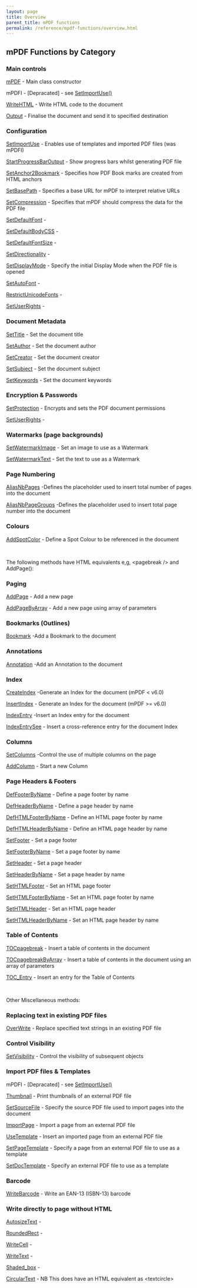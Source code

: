 ```yaml
---
layout: page
title: Overview
parent_title: mPDF functions
permalink: /reference/mpdf-functions/overview.html
---
```


<div id="bpmbook" class="bpmbook" style="direction:ltr;">
<div class="topic_user_field">
<div id="U0">
<h2>mPDF Functions by Category</h2>
<h3>Main controls</h3>
<p><a href="/reference/mpdf-functions/mpdf.html">mPDF</a> - Main class constructor</p>
<p>mPDFI - [Depracated] - see <a href="/reference/mpdf-functions/setimportuse.html">SetImportUse()</a></p>
<p><a href="/reference/mpdf-functions/writehtml.html">WriteHTML</a> - Write HTML code to the document</p>
<p><a href="/reference/mpdf-functions/output.html">Output</a> - Finalise the document and send it to specified destination</p>
<h3>Configuration</h3>
<p><a href="/reference/mpdf-functions/setimportuse.html">SetImportUse</a> - Enables use of templates and imported PDF files (was mPDFI)</p>
<p><a href="/reference/mpdf-functions/startprogressbaroutput.html">StartProgressBarOutput</a> - Show progress bars whilst generating PDF file</p>
<p><a href="/reference/mpdf-functions/setanchor2bookmark.html">SetAnchor2Bookmark</a> - Specifies how PDF Book marks are created from HTML anchors</p>
<p><a href="/reference/mpdf-functions/setbasepath.html">SetBasePath</a> - Specifies a base URL for mPDF to interpret relative URLs</p>
<p><a href="/reference/mpdf-functions/setcompression.html">SetCompression</a> - Specifies that mPDF should compress the data for the PDF file</p>
<p><a href="/reference/mpdf-functions/setdefaultfont.html">SetDefaultFont</a> -</p>
<p><a href="/reference/mpdf-functions/setdefaultbodycss.html">SetDefaultBodyCSS</a> -</p>
<p><a href="/reference/mpdf-functions/setdefaultfontsize.html">SetDefaultFontSize</a> -</p>
<p><a href="/reference/mpdf-functions/setdirectionality.html">SetDirectionality</a> -</p>
<p><a href="/reference/mpdf-functions/setdisplaymode.html">SetDisplayMode</a> - Specify the initial Display Mode when the PDF file is opened</p>
<p><a href="/reference/mpdf-functions/setautofont.html">SetAutoFont</a> -</p>
<p><a href="/reference/mpdf-functions/restrictunicodefonts.html">RestrictUnicodeFonts</a> -</p>
<p><a href="indexaf79.html?tid=193">SetUserRights</a> -</p>
<h3>Document Metadata</h3>
<p><a href="/reference/mpdf-functions/settitle.html">SetTitle</a> - Set the document title</p>
<p><a href="/reference/mpdf-functions/setauthor.html">SetAuthor</a> - Set the document author</p>
<p><a href="/reference/mpdf-functions/setcreator.html">SetCreator</a> - Set the document creator</p>
<p><a href="/reference/mpdf-functions/setsubject.html">SetSubject</a> - Set the document subject</p>
<p><a href="/reference/mpdf-functions/setkeywords.html">SetKeywords</a> - Set the document keywords</p>
<h3>Encryption &amp; Passwords</h3>
<p><a href="/reference/mpdf-functions/setprotection.html">SetProtection</a> - Encrypts and sets the PDF document permissions</p>
<p><a href="indexaf79.html?tid=193">SetUserRights</a> -</p>
<h3>Watermarks (page backgrounds)</h3>
<p><a href="/reference/mpdf-functions/setwatermarkimage.html">SetWatermarkImage</a> - Set an image to use as a Watermark</p>
<p><a href="/reference/mpdf-functions/setwatermarktext.html">SetWatermarkText</a> - Set the text to use as a Watermark</p>
<h3>Page Numbering</h3>
<p><a href="/reference/mpdf-functions/aliasnbpages.html">AliasNbPages</a> -Defines the placeholder used to insert total number of pages into the document</p>
<p><a href="/reference/mpdf-functions/aliasnbpagegroups.html">AliasNbPageGroups</a> -Defines the placeholder used to insert total page number into the document</p>
<h3>Colours</h3>
<p><a href="/reference/mpdf-functions/addspotcolor.html">AddSpotColor</a> - Define a Spot Colour to be referenced in the document</p>
<p>&nbsp;</p>
<p>The following methods have HTML equivalents e,g, &lt;pagebreak /&gt; and AddPage():</p>
<h3>Paging</h3>
<p><a href="/reference/mpdf-functions/addpage.html">AddPage</a> - Add a new page</p>
<p><a href="/reference/mpdf-functions/addpagebyarray.html">AddPageByArray</a> - Add a new page using array of parameters</p>
<h3>Bookmarks (Outlines)</h3>
<p><a href="/reference/mpdf-functions/bookmark.html">Bookmark</a> -Add a Bookmark to the document</p>
<h3>Annotations</h3>
<p><a href="/reference/mpdf-functions/annotation.html">Annotation</a> -Add an Annotation to the document</p>
<h3>Index</h3>
<p><a href="/reference/mpdf-functions/createreference.html">CreateIndex</a> -Generate an Index for the document (mPDF &lt; v6.0)</p>
<p><a href="/reference/mpdf-functions/insertindex.html">InsertIndex</a> - Generate an Index for the document (mPDF &gt;= v6.0)</p>
<p><a href="index3e79.html?tid=145">IndexEntry</a> -Insert an Index entry for the document</p>
<p><a href="/reference/mpdf-functions/indexentrysee.html">IndexEntrySee</a> - Insert a cross-reference entry for the document Index</p>
<h3>Columns</h3>
<p><a href="/reference/mpdf-functions/setcolumns.html">SetColumns</a> -Control the use of multiple columns on the page</p>
<p><a href="/reference/mpdf-functions/bookmark.html">AddColumn</a> - Start a new Column</p>
<h3>Page Headers &amp; Footers</h3>
<p><a href="/reference/mpdf-functions/deffooterbyname.html">DefFooterByName</a> - Define a page footer by name</p>
<p><a href="/reference/mpdf-functions/defheaderbyname.html">DefHeaderByName</a> - Define a page header by name</p>
<p><a href="/reference/mpdf-functions/defhtmlfooterbyname.html">DefHTMLFooterByName</a> - Define an HTML page footer by name</p>
<p><a href="/reference/mpdf-functions/defhtmlheaderbyname.html">DefHTMLHeaderByName</a> - Define an HTML page header by name</p>
<p><a href="/reference/mpdf-functions/setfooter.html">SetFooter</a> - Set a page footer</p>
<p><a href="/reference/mpdf-functions/setfooterbyname.html">SetFooterByName</a> - Set a page footer by name</p>
<p><a href="/reference/mpdf-functions/setheader.html">SetHeader</a> - Set a page header</p>
<p><a href="/reference/mpdf-functions/setheaderbyname.html">SetHeaderByName</a> - Set a page header by name</p>
<p><a href="/reference/mpdf-functions/sethtmlfooter.html">SetHTMLFooter</a> - Set an HTML page footer</p>
<p><a href="/reference/mpdf-functions/sethtmlfooterbyname.html">SetHTMLFooterByName</a> - Set an HTML page footer by name</p>
<p><a href="/reference/mpdf-functions/sethtmlheader.html">SetHTMLHeader</a> - Set an HTML page header</p>
<p><a href="/reference/mpdf-functions/sethtmlheaderbyname.html">SetHTMLHeaderByName</a> - Set an HTML page header by name</p>
<h3>Table of Contents</h3>
<p><a href="/reference/mpdf-functions/tocpagebreak.html">TOCpagebreak</a> - Insert a table of contents in the document</p>
<p><a href="/reference/mpdf-functions/tocpagebreakbyarray.html">TOCpagebreakByArray</a> - Insert a table of contents in the document using an array of parameters</p>
<p><a href="/reference/mpdf-functions/toc-entry.html">TOC_Entry</a> - Insert an entry for the Table of Contents</p>
<p>&nbsp;</p>
<p>Other Miscellaneous methods:</p>
<h3>Replacing text in existing PDF files</h3>
<p><a href="/reference/mpdf-functions/overwrite.html">OverWrite</a> - Replace specified text strings in an existing PDF file</p>
<h3>Control Visibility</h3>
<p><a href="/reference/mpdf-functions/setvisibility.html">SetVisibility</a> - Control the visibility of subsequent objects</p>
<h3>Import PDF files &amp; Templates</h3>
<p>mPDFI - [Depracated] - see <a href="/reference/mpdf-functions/setimportuse.html">SetImportUse()</a></p>
<p><a href="/reference/mpdf-functions/thumbnail.html">Thumbnail</a> - Print thumbnails of an external PDF file</p>
<p><a href="/reference/mpdf-functions/setsourcefile.html">SetSourceFile</a> - Specify the source PDF file used to import pages into the document</p>
<p><a href="/reference/mpdf-functions/importpage.html">ImportPage</a> - Import a page from an external PDF file</p>
<p><a href="/reference/mpdf-functions/usetemplate.html">UseTemplate</a> - Insert an imported page from an external PDF file</p>
<p><a href="/reference/mpdf-functions/setpagetemplate.html">SetPageTemplate</a> - Specify a page from an external PDF file to use as a template</p>
<p><a href="/reference/mpdf-functions/setdoctemplate.html">SetDocTemplate</a> - Specify an external PDF file to use as a template</p>
<h3>Barcode</h3>
<p><a href="/reference/mpdf-functions/writebarcode.html">WriteBarcode</a> - Write an EAN-13 (ISBN-13) barcode</p>
<h3>Write directly to page without HTML</h3>
<p><a href="/reference/mpdf-functions/autosizetext.html">AutosizeText</a> -</p>
<p><a href="/reference/mpdf-functions/roundedrect.html">RoundedRect</a> -</p>
<p><a href="/reference/mpdf-functions/writecell.html">WriteCell</a> -</p>
<p><a href="/reference/mpdf-functions/writetext.html">WriteText</a> -</p>
<p><a href="/reference/mpdf-functions/shaded-box.html">Shaded_box</a> -</p>
<p><a href="/reference/mpdf-functions/circulartext.html">CircularText</a> - NB This does have an HTML equivalent as &lt;textcircle&gt;</p>
</div>
</div>

